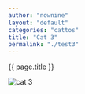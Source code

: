 ```yaml
---
author: "nownine"
layout: "default"
categories: "cattos"
title: "Cat 3"
permalink: "./test3"
---
```


{{ page.title }}

![cat 3](https://cdn.britannica.com/91/181391-050-1DA18304/cat-toes-paw-number-paws-tiger-tabby.jpg)



